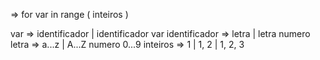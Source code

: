 ﻿
<expressao> => for var in range ( inteiros )

var => identificador | identificador var
identificador => letra | letra numero 
letra => a...z | A...Z
numero 0...9
inteiros => 1 | 1, 2 | 1, 2, 3
